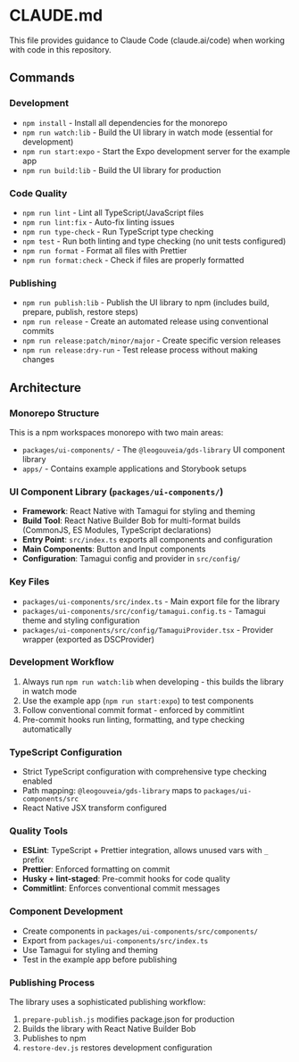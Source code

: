 # CLAUDE.md

This file provides guidance to Claude Code (claude.ai/code) when working with code in this repository.

## Commands

### Development

- `npm install` - Install all dependencies for the monorepo
- `npm run watch:lib` - Build the UI library in watch mode (essential for development)
- `npm run start:expo` - Start the Expo development server for the example app
- `npm run build:lib` - Build the UI library for production

### Code Quality

- `npm run lint` - Lint all TypeScript/JavaScript files
- `npm run lint:fix` - Auto-fix linting issues
- `npm run type-check` - Run TypeScript type checking
- `npm test` - Run both linting and type checking (no unit tests configured)
- `npm run format` - Format all files with Prettier
- `npm run format:check` - Check if files are properly formatted

### Publishing

- `npm run publish:lib` - Publish the UI library to npm (includes build, prepare, publish, restore steps)
- `npm run release` - Create an automated release using conventional commits
- `npm run release:patch/minor/major` - Create specific version releases
- `npm run release:dry-run` - Test release process without making changes

## Architecture

### Monorepo Structure

This is a npm workspaces monorepo with two main areas:

- `packages/ui-components/` - The `@leogouveia/gds-library` UI component library
- `apps/` - Contains example applications and Storybook setups

### UI Component Library (`packages/ui-components/`)

- **Framework**: React Native with Tamagui for styling and theming
- **Build Tool**: React Native Builder Bob for multi-format builds (CommonJS, ES Modules, TypeScript declarations)
- **Entry Point**: `src/index.ts` exports all components and configuration
- **Main Components**: Button and Input components
- **Configuration**: Tamagui config and provider in `src/config/`

### Key Files

- `packages/ui-components/src/index.ts` - Main export file for the library
- `packages/ui-components/src/config/tamagui.config.ts` - Tamagui theme and styling configuration
- `packages/ui-components/src/config/TamaguiProvider.tsx` - Provider wrapper (exported as DSCProvider)

### Development Workflow

1. Always run `npm run watch:lib` when developing - this builds the library in watch mode
2. Use the example app (`npm run start:expo`) to test components
3. Follow conventional commit format - enforced by commitlint
4. Pre-commit hooks run linting, formatting, and type checking automatically

### TypeScript Configuration

- Strict TypeScript configuration with comprehensive type checking enabled
- Path mapping: `@leogouveia/gds-library` maps to `packages/ui-components/src`
- React Native JSX transform configured

### Quality Tools

- **ESLint**: TypeScript + Prettier integration, allows unused vars with `_` prefix
- **Prettier**: Enforced formatting on commit
- **Husky + lint-staged**: Pre-commit hooks for code quality
- **Commitlint**: Enforces conventional commit messages

### Component Development

- Create components in `packages/ui-components/src/components/`
- Export from `packages/ui-components/src/index.ts`
- Use Tamagui for styling and theming
- Test in the example app before publishing

### Publishing Process

The library uses a sophisticated publishing workflow:

1. `prepare-publish.js` modifies package.json for production
2. Builds the library with React Native Builder Bob
3. Publishes to npm
4. `restore-dev.js` restores development configuration
